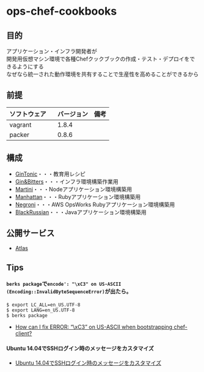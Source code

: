 # ops-chef-cookbooks

## 目的
アプリケーション・インフラ開発者が  
開発用仮想マシン環境で各種Chefクックブックの作成・テスト・デプロイをできるようにする  
なぜなら統一された動作環境を共有することで生産性を高めることができるから

## 前提
| ソフトウェア     | バージョン    | 備考         |
|:---------------|:-------------|:------------|
| vagrant   　　　| 1.8.4       |             |
| packer    　　　| 0.8.6       |             |

## 構成

+ [GinTonic](./gin_tonic)・・・教育用レシピ
+ [Gin&Bitters](./gin_and_bitters)・・・インフラ環境構築作業用
+ [Martini](./martini)・・・Nodeアプリケーション環境構築用
+ [Manhattan](./manhattan)・・・Rubyアプリケーション環境構築用
+ [Negroni](./negroni)・・・AWS OpsWorks Rubyアプリケーション環境構築用
+ [BlackRussian](./black_russian)・・・Javaアプリケーション環境構築用

## 公開サービス

+ [Atlas](https://atlas.hashicorp.com/hiroshima-arc)

## Tips
#### `berks package`で`encode': "\xC3" on US-ASCII (Encoding::InvalidByteSequenceError)`が出たら。
```
$ export LC_ALL=en_US.UTF-8
$ export LANG=en_US.UTF-8
$ berks package
```
+ [How can I fix ERROR: “\xC3” on US-ASCII when bootstrapping chef-client?](http://stackoverflow.com/questions/24962828/how-can-i-fix-error-xc3-on-us-ascii-when-bootstrapping-chef-client)

#### Ubuntu 14.04でSSHログイン時のメッセージをカスタマイズ
+ [Ubuntu 14.04でSSHログイン時のメッセージをカスタマイズ](https://mistymagich.wordpress.com/2015/07/17/ubuntu-14-04%E3%81%A7ssh%E3%83%AD%E3%82%B0%E3%82%A4%E3%83%B3%E6%99%82%E3%81%AE%E3%83%A1%E3%83%83%E3%82%BB%E3%83%BC%E3%82%B8%E3%82%92%E3%82%AB%E3%82%B9%E3%82%BF%E3%83%9E%E3%82%A4%E3%82%BA/)
